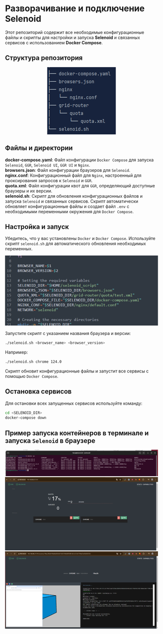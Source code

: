 # Разворачивание и подключение Selenoid

Этот репозиторий содержит все необходимые конфигурационные файлы и скрипты для настройки и запуска **Selenoid** и связанных
сервисов с использованием **Docker Compose**.

## Структура репозитория
<p align="center">
      <img title="structure" src="media/structure.png" alt="structure">
</p>

## Файлы и директории
**docker-compose.yaml**: Файл конфигурации `Docker Compose` для запуска `Selenoid`, `GGR`, `Selenoid UI`, `GGR UI` и `Nginx`.   
**browsers.json**: Файл конфигурации браузеров для `Selenoid`.  
**nginx.conf**: Конфигурационный файл для `Nginx`, настроенный для проксирования запросов к `Selenoid` и `GGR`.  
**quota.xml**: Файл конфигурации квот для `GGR`, определяющий доступные браузеры и их версии.   
**selenoid.sh**: Скрипт для обновления конфигурационных файлов и запуска `Selenoid` и связанных сервисов.
Скрипт автоматически обновляет конфигурационные файлы и создает файл `.env` с необходимыми переменными 
окружения для `Docker Compose`.

## Настройка и запуск
Убедитесь, что у вас установлены `Docker` и `Docker Compose`. Используйте скрипт `selenoid.sh` для автоматического 
обновления необходимых переменных.

<p align="center">
      <img title="selenoid.sh" src="media/variables.png" alt="selenoid.sh">
</p>

Запустите скрипт с указанием названия браузера и версии: 

```bash
./selenoid.sh <browser_name> <browser_version>
```
Например:

```bash
./selenoid.sh chrome 124.0
```
Скрипт обновит конфигурационные файлы и запустит все сервисы с помощью `Docker Compose`.

## Остановка сервисов
Для остановки всех запущенных сервисов используйте команду:

```bash
cd <SELENOID_DIR>
docker-compose down
```

## Пример запуска контейнеров в терминале и запуска `Selenoid` в браузере
<p align="center">
    <img title="selenoid" src="media/terminal.png" alt="selenoid">
    <img title="selenoid" src="media/selenoid1.png" alt="selenoid">
    <img title="selenoid" src="media/selenoid2.png" alt="selenoid">
</p>
